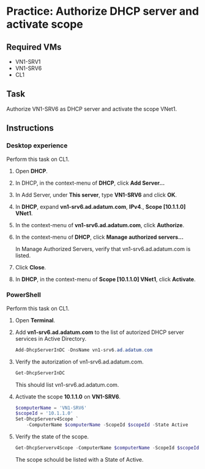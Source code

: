 # Practice: Authorize DHCP server and activate scope

## Required VMs

* VN1-SRV1
* VN1-SRV6
* CL1

## Task

Authorize VN1-SRV6 as DHCP server and activate the scope VNet1.

## Instructions

### Desktop experience

Perform this task on CL1.

1. Open **DHCP**.
1. In DHCP, in the context-menu of **DHCP**, click **Add Server...**
1. In Add Server, under **This server**, type **VN1-SRV6** and click **OK**.
1. In **DHCP**, expand **vn1-srv6.ad.adatum.com**, **IPv4**., **Scope [10.1.1.0] VNet1**.
1. In the context-menu of **vn1-srv6.ad.adatum.com**, click **Authorize**.
1. In the context-menu of **DHCP**, click **Manage authorized servers...**

    In Manage Authorized Servers, verify that vn1-srv6.ad.adatum.com is listed.

1. Click **Close**.
1. In **DHCP**, in the context-menu of **Scope [10.1.1.0] VNet1**, click **Activate**.

### PowerShell

Perform this task on CL1.

1. Open **Terminal**.
1. Add **vn1-srv6.ad.adatum.com** to the list of autorized DHCP server services in Active Directory.

    ````powershell
    Add-DhcpServerInDC -DnsName vn1-srv6.ad.adatum.com
    ````

1. Verify the autorization of vn1-srv6.ad.adatum.com.

    ````powershell
    Get-DhcpServerInDC
    ````

    This should list vn1-srv6.ad.adatum.com.

1. Activate the scope **10.1.1.0** on **VN1-SRV6**.

    ````powershell
    $computerName = 'VN1-SRV6'
    $scopeId = '10.1.1.0'
    Set-DhcpServerv4Scope `
        -ComputerName $computerName -ScopeId $scopeId -State Active
    ````

1. Verify the state of the scope.

    ````powershell
    Get-DhcpServerv4Scope -ComputerName $computerName -ScopeId $scopeId
    ````

    The scope schould be listed with a State of Active.
